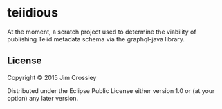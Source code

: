 # teiidious

At the moment, a scratch project used to determine the viability of
publishing Teiid metadata schema via the graphql-java library.

## License

Copyright © 2015 Jim Crossley

Distributed under the Eclipse Public License either version 1.0 or (at
your option) any later version.
